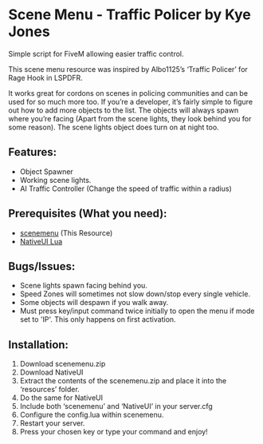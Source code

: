 # Scene Menu - Traffic Policer by Kye Jones
Simple script for FiveM allowing easier traffic control.

This scene menu resource was inspired by Albo1125’s ‘Traffic Policer’ for Rage Hook in LSPDFR.

It works great for cordons on scenes in policing communities and can be used for so much more too. If you’re a developer, it’s fairly simple to figure out how to add more objects to the list. The objects will always spawn where you’re facing (Apart from the scene lights, they look behind you for some reason). The scene lights object does turn on at night too.

## Features:

- Object Spawner
- Working scene lights.
- AI Traffic Controller (Change the speed of traffic within a radius)

## Prerequisites (What you need):

- [scenemenu](https://forum.fivem.net/t/scene-menu-traffic-policer/193065) (This Resource)
- [NativeUI Lua](https://forum.fivem.net/t/release-dev-nativeuilua/98318)

## Bugs/Issues:

- Scene lights spawn facing behind you.
- Speed Zones will sometimes not slow down/stop every single vehicle.
- Some objects will despawn if you walk away.
- Must press key/input command twice initially to open the menu if mode set to 'IP'. This only happens on first activation.



## Installation:

1. Download scenemenu.zip
2. Download NativeUI
3. Extract the contents of the scenemenu.zip and place it into the ‘resources’ folder.
4. Do the same for NativeUI
5. Include both ‘scenemenu’ and ‘NativeUI’ in your server.cfg
6. Configure the config.lua within scenemenu.
7. Restart your server.
8. Press your chosen key or type your command and enjoy!
